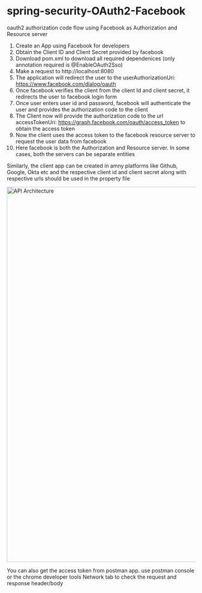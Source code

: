 # spring-security-OAuth2-Facebook
oauth2 authorization code flow using Facebook as Authorization and Resource server


1. Create an App using Facebook for developers
2. Obtain the Client ID and Client Secret provided by facebook
3. Download pom.xml to download all required dependenices (only annotation required is @EnableOAuth2Sso)
4. Make a request to http://localhost:8080
5. The application will redirect the user to the 
   userAuthorizationUri: https://www.facebook.com/dialog/oauth
6. Once facebook verifies the client from the client Id and client secret, it redirects the user to facebook login form
7. Once user enters user id and password, facebook will authenticate the user and provides the authorization code to the client
8. The Client now will provide the authorization code to the url
    accessTokenUri: https://graph.facebook.com/oauth/access_token to obtain the access token
9. Now the client uses the access token to the facebook resource server to request the user data from facebook
10. Here facebook is both the Authorization and Resource server. In some cases, both the servers can be separate entities

Similarly, the client app can be created in amny platforms like Github, Google, Okta etc and the respective client id and client secret along
with respective urls should be used in the property file

<img width="1000" alt="API Architecture" src="https://github.com/dineschandgr/spring-security-OAuth2-Facebook/blob/master/Authorization_Code_Flow.bmp">




You can also get the access token from postman app. use postman console or the chrome developer tools Network tab to check the request and response header/body

